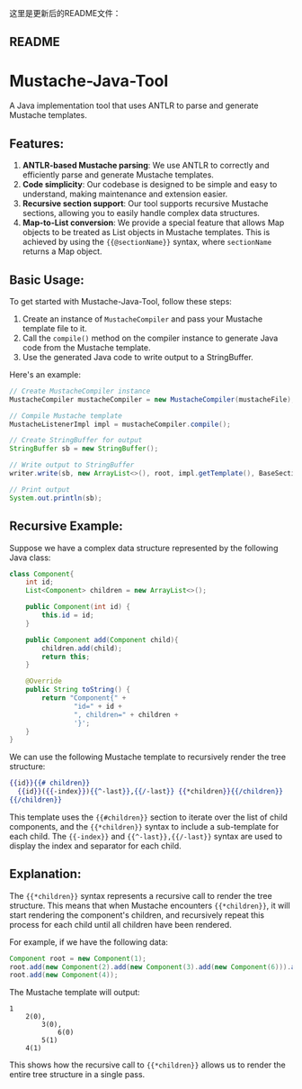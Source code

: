 这里是更新后的README文件：

README
--------

# Mustache-Java-Tool

A Java implementation tool that uses ANTLR to parse and generate Mustache templates.

## Features:

1. **ANTLR-based Mustache parsing**: We use ANTLR to correctly and efficiently parse and generate Mustache templates.
2. **Code simplicity**: Our codebase is designed to be simple and easy to understand, making maintenance and extension easier.
3. **Recursive section support**: Our tool supports recursive Mustache sections, allowing you to easily handle complex data structures.
4. **Map-to-List conversion**: We provide a special feature that allows Map objects to be treated as List objects in Mustache templates. This is achieved by using the `{{@sectionName}}` syntax, where `sectionName` returns a Map object.

## Basic Usage:

To get started with Mustache-Java-Tool, follow these steps:

1. Create an instance of `MustacheCompiler` and pass your Mustache template file to it.
2. Call the `compile()` method on the compiler instance to generate Java code from the Mustache template.
3. Use the generated Java code to write output to a StringBuffer.

Here's an example:
```java
// Create MustacheCompiler instance
MustacheCompiler mustacheCompiler = new MustacheCompiler(mustacheFile);

// Compile Mustache template
MustacheListenerImpl impl = mustacheCompiler.compile();

// Create StringBuffer for output
StringBuffer sb = new StringBuffer();

// Write output to StringBuffer
writer.write(sb, new ArrayList<>(), root, impl.getTemplate(), BaseSection.SectionType.Normal);

// Print output
System.out.println(sb);
```

## Recursive Example:

Suppose we have a complex data structure represented by the following Java class:
```java
class Component{
    int id;
    List<Component> children = new ArrayList<>();

    public Component(int id) {
        this.id = id;
    }

    public Component add(Component child){
        children.add(child);
        return this;
    }

    @Override
    public String toString() {
        return "Component{" +
                "id=" + id +
                ", children=" + children +
                '}';
    }
}
```
We can use the following Mustache template to recursively render the tree structure:
```mustache
{{id}}{{# children}}
  {{id}}({{-index}}){{^-last}},{{/-last}} {{*children}}{{/children}}
{{/children}}
```
This template uses the `{{#children}}` section to iterate over the list of child components, and the `{{*children}}` syntax to include a sub-template for each child. The `{{-index}}` and `{{^-last}},{{/-last}}` syntax are used to display the index and separator for each child.

## Explanation:

The `{{*children}}` syntax represents a recursive call to render the tree structure. This means that when Mustache encounters `{{*children}}`, it will start rendering the component's children, and recursively repeat this process for each child until all children have been rendered.

For example, if we have the following data:
```java
Component root = new Component(1);
root.add(new Component(2).add(new Component(3).add(new Component(6))).add(new Component(5)));
root.add(new Component(4));
```
The Mustache template will output:
```
1
    2(0), 
	    3(0), 
		    6(0) 
	    5(1) 
    4(1)
```
This shows how the recursive call to `{{*children}}` allows us to render the entire tree structure in a single pass.